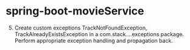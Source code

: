 # spring-boot-movieService

5. Create custom exceptions TrackNotFoundException, TrackAlreadyExistsException in a
com.stack....exceptions package. Perform appropriate exception handling and propagation
back.
